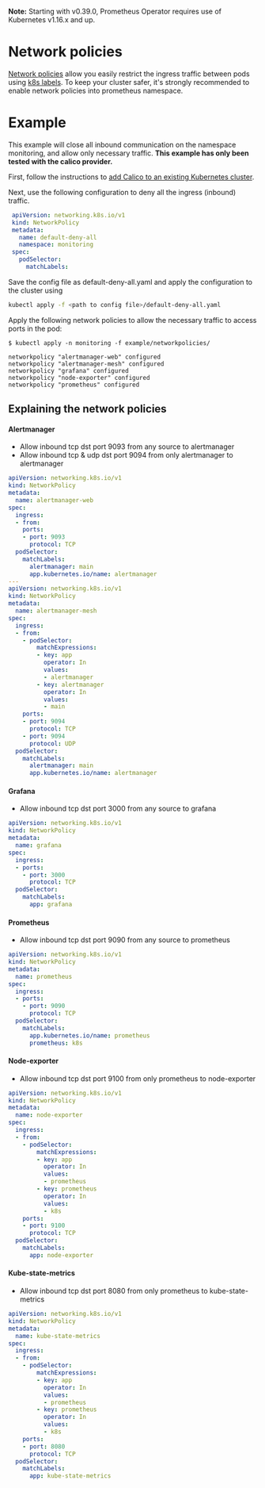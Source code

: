 <br>
<div class="alert alert-info" role="alert">
    <i class="fa fa-exclamation-triangle"></i><b> Note:</b> Starting with v0.39.0, Prometheus Operator requires use of Kubernetes v1.16.x and up.
</div>

# Network policies

[Network policies](https://kubernetes.io/docs/concepts/services-networking/network-policies/) allow you easily restrict the ingress traffic between pods using [k8s labels](https://kubernetes.io/docs/user-guide/labels/).
To keep your cluster safer, it's strongly recommended to enable network policies into prometheus namespace.

# Example

This example will close all inbound communication on the namespace monitoring, and allow only necessary traffic.
**This example has only been tested with the calico provider.**

First, follow the instructions to [add Calico to an existing Kubernetes cluster](http://docs.projectcalico.org/v1.5/getting-started/kubernetes/installation/).

Next, use the following configuration to deny all the ingress (inbound) traffic.

```yaml
 apiVersion: networking.k8s.io/v1
 kind: NetworkPolicy
 metadata:
   name: default-deny-all
   namespace: monitoring
 spec:
   podSelector:
     matchLabels:
```

Save the config file as default-deny-all.yaml and apply the configuration to the cluster using

```sh
kubectl apply -f <path to config file>/default-deny-all.yaml
```

Apply the following network policies to allow the necessary traffic to access ports in the pod:

```console
$ kubectl apply -n monitoring -f example/networkpolicies/

networkpolicy "alertmanager-web" configured
networkpolicy "alertmanager-mesh" configured
networkpolicy "grafana" configured
networkpolicy "node-exporter" configured
networkpolicy "prometheus" configured
```

## Explaining the network policies

#### Alertmanager

* Allow inbound tcp dst port 9093 from any source to alertmanager
* Allow inbound tcp & udp dst port 9094 from only alertmanager to alertmanager

```yaml mdox-exec="cat example/networkpolicies/alertmanager.yaml"
apiVersion: networking.k8s.io/v1
kind: NetworkPolicy
metadata:
  name: alertmanager-web
spec:
  ingress:
  - from:
    ports:
    - port: 9093
      protocol: TCP
  podSelector:
    matchLabels:
      alertmanager: main
      app.kubernetes.io/name: alertmanager
---
apiVersion: networking.k8s.io/v1
kind: NetworkPolicy
metadata:
  name: alertmanager-mesh
spec:
  ingress:
  - from:
    - podSelector:
        matchExpressions:
        - key: app
          operator: In
          values:
          - alertmanager
        - key: alertmanager
          operator: In
          values:
          - main
    ports:
    - port: 9094
      protocol: TCP
    - port: 9094
      protocol: UDP
  podSelector:
    matchLabels:
      alertmanager: main
      app.kubernetes.io/name: alertmanager

```

#### Grafana

* Allow inbound tcp dst port 3000 from any source to grafana

```yaml mdox-exec="cat example/networkpolicies/grafana.yaml"
apiVersion: networking.k8s.io/v1
kind: NetworkPolicy
metadata:
  name: grafana
spec:
  ingress:
  - ports:
    - port: 3000
      protocol: TCP
  podSelector:
    matchLabels:
      app: grafana
```

#### Prometheus

* Allow inbound tcp dst port 9090 from any source to prometheus

```yaml mdox-exec="cat example/networkpolicies/prometheus.yaml"
apiVersion: networking.k8s.io/v1
kind: NetworkPolicy
metadata:
  name: prometheus
spec:
  ingress:
  - ports:
    - port: 9090
      protocol: TCP
  podSelector:
    matchLabels:
      app.kubernetes.io/name: prometheus
      prometheus: k8s
```

#### Node-exporter

* Allow inbound tcp dst port 9100 from only prometheus to node-exporter

```yaml mdox-exec="cat example/networkpolicies/node-exporter.yaml"
apiVersion: networking.k8s.io/v1
kind: NetworkPolicy
metadata:
  name: node-exporter
spec:
  ingress:
  - from:
    - podSelector:
        matchExpressions:
        - key: app
          operator: In
          values:
          - prometheus
        - key: prometheus
          operator: In
          values:
          - k8s
    ports:
    - port: 9100
      protocol: TCP
  podSelector:
    matchLabels:
      app: node-exporter
```

#### Kube-state-metrics

* Allow inbound tcp dst port 8080 from only prometheus to kube-state-metrics

```yaml mdox-exec="cat example/networkpolicies/kube-state-metrics.yaml"
apiVersion: networking.k8s.io/v1
kind: NetworkPolicy
metadata:
  name: kube-state-metrics
spec:
  ingress:
  - from:
    - podSelector:
        matchExpressions:
        - key: app
          operator: In
          values:
          - prometheus
        - key: prometheus
          operator: In
          values:
          - k8s
    ports:
    - port: 8080
      protocol: TCP
  podSelector:
    matchLabels:
      app: kube-state-metrics
```
